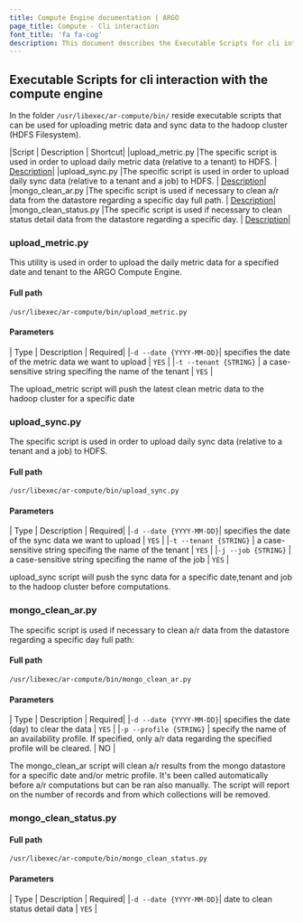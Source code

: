 ```yaml
---
title: Compute Engine documentation | ARGO
page_title: Compute - Cli interaction
font_title: 'fa fa-cog'
description: This document describes the Executable Scripts for cli interaction with the compute engine
---
```


## Executable Scripts for cli interaction with the compute engine

In the folder `/usr/libexec/ar-compute/bin/` reside executable scripts that can be used for uploading metric data and sync data to the hadoop cluster (HDFS Filesystem). 

|Script | Description | Shortcut| 
|upload_metric.py |The specific script is used in order to upload daily metric data (relative to a tenant) to HDFS. | <a href="#metric">Description</a>|
|upload_sync.py |The specific script is used in order to upload daily sync data (relative to a tenant and a job) to HDFS. | <a href="#sync">Description</a>|
|mongo_clean_ar.py |The specific script is used if necessary to clean a/r data from the datastore regarding a specific day full path.  | <a href="#ar">Description</a>|
|mongo_clean_status.py |The specific script is used if necessary to clean status detail data from the datastore regarding a specific day. | <a href="#status">Description</a>|

<a id="metric"></a>

### upload_metric.py 
This utility is used in order to upload the daily metric data for a specified date and tenant to the ARGO Compute Engine.

#### Full path 

	/usr/libexec/ar-compute/bin/upload_metric.py

#### Parameters

| Type | Description | Required|
|`-d --date {YYYY-MM-DD}`| specifies the date of the metric data we want to upload | `YES` |
|`-t --tenant {STRING}` | a case-sensitive string specifing the name of the tenant | `YES` |


The upload_metric script will push the latest clean metric data to the hadoop cluster for a specific date

<a id="sync"></a>

### upload_sync.py

The specific script is used in order to upload daily sync data (relative to a tenant and a job) to HDFS.


#### Full path 

	/usr/libexec/ar-compute/bin/upload_sync.py

#### Parameters

| Type | Description | Required|
|`-d --date {YYYY-MM-DD}`| specifies the date of the sync data we want to upload | `YES` |
|`-t --tenant {STRING}` | a case-sensitive string specifing the name of the tenant | `YES` |
|`-j --job {STRING}` | a case-sensitive string specifing the name of the job | `YES` |

 upload_sync script will push the sync data for a specific date,tenant and job to the hadoop cluster before computations.


<a id="ar"></a>

### mongo_clean_ar.py
The specific script is used if necessary to clean a/r data from the datastore regarding a specific day
full path: 

#### Full path 

	/usr/libexec/ar-compute/bin/mongo_clean_ar.py 

#### Parameters

| Type | Description | Required|
|`-d --date {YYYY-MM-DD}`| specifies the date (day) to clear the data | `YES` |
|`-p --profile {STRING}` | specify the name of an availability profile. If specified, only a/r data regarding the specified profile will be cleared. | NO |


The mongo_clean_ar script will clean a/r results from the mongo datastore for a specific date and/or metric profile. It's been called automatically before a/r computations but can be ran also manually. The script will report on the number of records and from which collections will be removed. 

<a id="status"></a>

### mongo_clean_status.py

#### Full path 

	/usr/libexec/ar-compute/bin/mongo_clean_status.py

#### Parameters

| Type | Description | Required|
|`-d --date {YYYY-MM-DD}`| date to clean status detail data | `YES` |


